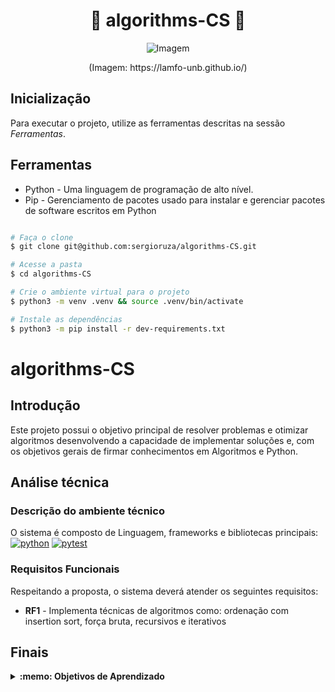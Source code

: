 # <h1 align="center">🧮 algorithms-CS 🧮</h1>
<div align="center">
  <figure>
    <img src="https://t.ctcdn.com.br/SguFNe3FLxuxZztKp1DNUUsnXh8=/660x0/smart/i520014.png" alt="Imagem" />
  </figure>
    <p>(Imagem: https://lamfo-unb.github.io/)</p>
</div>



## Inicialização
Para executar o projeto, utilize as ferramentas descritas na sessão *Ferramentas*.

## Ferramentas
* Python - Uma linguagem de programação de alto nível.
* Pip - Gerenciamento de pacotes usado para instalar e gerenciar pacotes de software escritos em Python
```bash

# Faça o clone
$ git clone git@github.com:sergioruza/algorithms-CS.git

# Acesse a pasta
$ cd algorithms-CS

# Crie o ambiente virtual para o projeto
$ python3 -m venv .venv && source .venv/bin/activate

# Instale as dependências
$ python3 -m pip install -r dev-requirements.txt
```
# algorithms-CS

## Introdução

Este projeto possui o objetivo principal de resolver problemas e otimizar algoritmos desenvolvendo a capacidade de implementar soluções e,
com os objetivos gerais de firmar conhecimentos em Algoritmos e Python.

## Análise técnica

### Descrição do ambiente técnico

O sistema é composto de Linguagem, frameworks e bibliotecas principais:  
[![python][python]][python-url]
[![pytest][pytest]][pytest-url]

### Requisitos Funcionais
Respeitando a proposta, o sistema deverá atender os seguintes requisitos:

* **RF1** - Implementa técnicas de algoritmos como: ordenação com insertion sort, força bruta, recursivos e iterativos

## Finais
<details>
 <summary><strong>:memo: Objetivos de Aprendizado</strong></summary><br /> 

- Python;

- Lógica;

- Capacidade de interpretação de um código legado;
  
- Extrair dados de conteúdo HTML;
  
- Capacidade de otimizar a resolução de problemas;

- Resolver problemas/Otimizar algoritmos;

</details>


[python]: https://img.shields.io/badge/-python-3776AB?style=for-the-badge&logo=python&logoColor=black
[python-url]: https://www.python.org/

[pytest]: https://img.shields.io/badge/-pytest-0A9EDC?style=for-the-badge&logo=pytest&logoColor=black
[pytest-url]: https://docs.pytest.org/en/7.3.x/

[docker]: https://img.shields.io/badge/-docker-2496ED?style=for-the-badge&logo=docker&logoColor=black
[docker-url]: https://www.docker.com/


